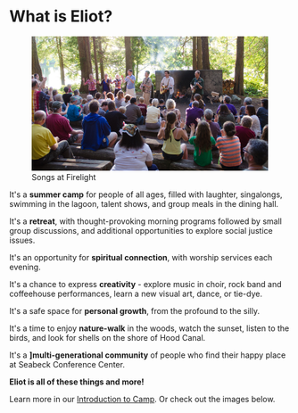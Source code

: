 # What is Eliot?

<figure>
    <img src="img/firelight_slide.jpg" alt="Songs at Firelight" />
    <figcaption>Songs at Firelight</figcaption>
</figure>

It's a <b>summer camp</b> for people of all ages, filled with laughter, 
singalongs, swimming in the lagoon, talent shows, and group meals in the dining hall.

It's a <b>retreat</b>, with thought-provoking morning programs followed by small group 
discussions, and additional opportunities to explore social justice issues.

It's an opportunity for <b>spiritual connection</b>, with worship services each evening.

It's a chance to express <b>creativity</b> - explore music in choir, rock band and 
coffeehouse performances, learn a new visual art, dance, or tie-dye.

It's a safe space for <b>personal growth</b>, from the profound to the silly.

It's a time to enjoy <b>nature-walk</b> in the woods, watch the sunset, listen 
to the birds, and look for shells on the shore of Hood Canal.

It's a <b>]multi-generational community</b> of people who find their happy place at Seabeck Conference Center.

<b>Eliot is all of these things and more!</b>

Learn more in our <a href="">Introduction to Camp</a>. Or check out the images below.
